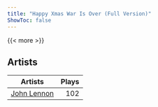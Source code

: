 ```yaml
---
title: "Happy Xmas War Is Over (Full Version)"
ShowToc: false
---
```


{{< more >}}

## Artists
Artists | Plays 
----- | -----: 
[John Lennon](/artists/john-lennon-972) | 102

